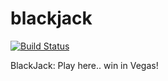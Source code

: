 # blackjack
[![Build Status](https://travis-ci.org/smarella/blackjack.svg?branch=version1)](https://travis-ci.org/smarella/blackjack)

BlackJack: Play here.. win in Vegas!

